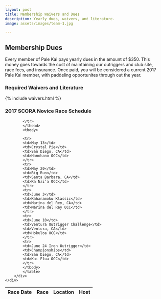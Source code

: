 ```yaml
---
layout: post
title: Membership Waivers and Dues
description: Yearly dues, waivers, and literature.
image: assets/images/team-1.jpg

---
```



<div class="row">
	<div class="6u 12u$(small)">
		<h2>Membership Dues</h2>
		<p>Every member of Pale Kai pays yearly dues in the amount of $350. This money goes towards the cost of maintaining our outriggers and club site, race fees, and insurance. Once paid, you will be considered a current 2017 Pale Kai member, with paddeling opportunites through out the year.</p>
		<h3>Required Waivers and Literature</h3>
    	{% include waivers.html %}
	</div>
	<div class="6u 12u$(small)">
		<h3>2017 SCORA Novice Race Schedule</h3>
		<div class="table-wrapper">
			<table class="alt">
			<thead>
			<tr>
			<th>Race Date</th>
			<th>Race</th>
			<th>Location</th>
			<th>Host</th>

			</tr>
			</thead>
			<tbody>

			<tr>
			<td>May 13</td>
			<td>Crystal Pie</td>
			<td>San Diego, CA</td>
			<td>Hanohano OCC</td>
			</tr>
			<tr>
			<td>May 20</td>
			<td>Rig Run</td>
			<td>Santa Barbara, CA</td>
			<td>Ka Nai’a OCC</td>
			</tr>
			<tr>
			<td>June 3</td>
			<td>Kahanamoku Klassic</td>
			<td>Marina del Rey, CA</td>
			<td>Marina del Rey OCC</td>
			</tr>
			<tr>
			<td>June 10</td>
			<td>Ventura Outrigger Challenge</td>
			<td>Ventura, CA</td>
			<td>Hokuloa OCC</td>
			</tr>
			<tr>
			<td>June 24	Iron Outrigger</td>
			<td>Championships</td>
			<td>San Diego, CA</td>
			<td>Kai Elua OCC</td>
			</tr>
			</tbody>
			</table>
		</div>
	</div>
</div>
